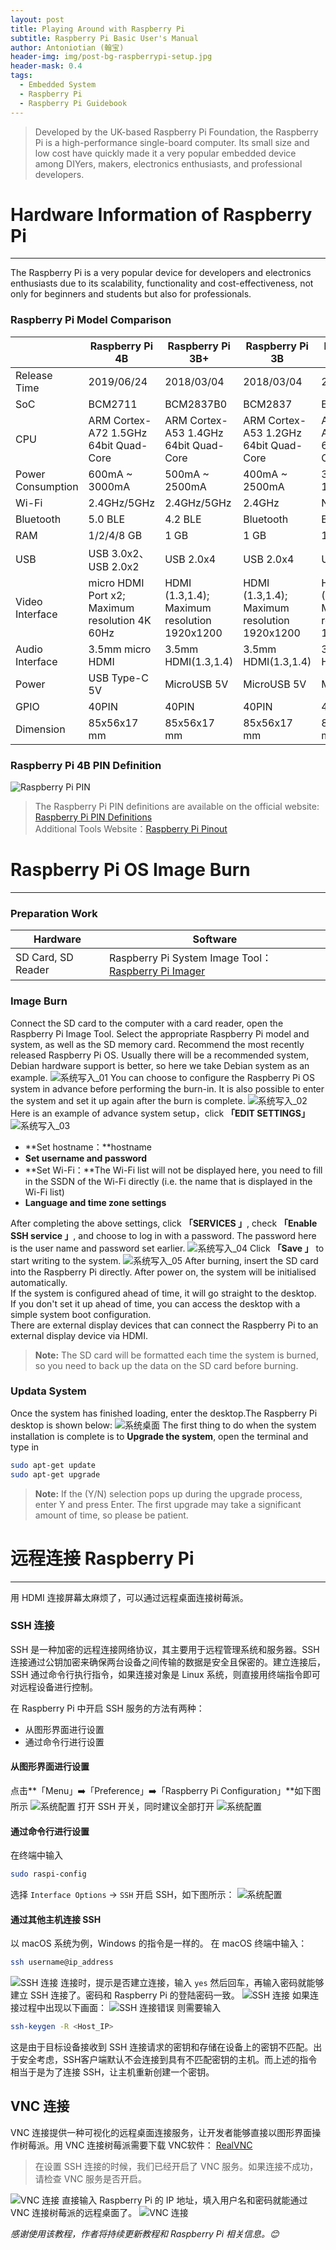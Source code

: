 ```yaml
---
layout: post
title: Playing Around with Raspberry Pi
subtitle: Raspberry Pi Basic User's Manual
author: Antoniotian (翰宝)
header-img: img/post-bg-raspberrypi-setup.jpg
header-mask: 0.4
tags:
  - Embedded System
  - Raspberry Pi
  - Raspberry Pi Guidebook
---
```


> Developed by the UK-based Raspberry Pi Foundation, the Raspberry Pi is a high-performance single-board computer. Its small size and low cost have quickly made it a very popular embedded device among DIYers, makers, electronics enthusiasts, and professional developers.

# Hardware Information of Raspberry Pi
---
The Raspberry Pi is a very popular device for developers and electronics enthusiasts due to its scalability, functionality and cost-effectiveness, not only for beginners and students but also for professionals.
### Raspberry Pi Model Comparison

|                   | Raspberry Pi 4B                                | Raspberry Pi 3B+                             | Raspberry Pi 3B                              | Raspberry Pi 2B                               |
| ----------------- | ---------------------------------------------- | -------------------------------------------- | -------------------------------------------- | --------------------------------------------- |
| Release Time      | 2019/06/24                                     | 2018/03/04                                   | 2018/03/04                                   | 2018/03/04                                    |
| SoC               | BCM2711                                        | BCM2837B0                                    | BCM2837                                      | BCM2836                                       |
| CPU               | ARM Cortex-A72 1.5GHz 64bit Quad-Core          | ARM Cortex-A53 1.4GHz 64bit Quad-Core        | ARM Cortex-A53 1.2GHz 64bit Quad-Core        | ARM Cortex-A7 900MHz 64bit Quad-Core          |
| Power Consumption | 600mA ~ 3000mA                                 | 500mA ~ 2500mA                               | 400mA ~ 2500mA                               | 350mA ~ 1800mA                                |
| Wi-Fi             | 2.4GHz/5GHz                                    | 2.4GHz/5GHz                                  | 2.4GHz                                       | N/A                                           |
| Bluetooth         | 5.0 BLE                                        | 4.2 BLE                                      | Bluetooth                                    | Bluetooth                                     |
| RAM               | 1/2/4/8 GB                                     | 1 GB                                         | 1 GB                                         | 1 GB                                          |
| USB               | USB 3.0x2、USB 2.0x2                            | USB 2.0x4                                    | USB 2.0x4                                    | USB 2.0X4                                     |
| Video Interface   | micro HDMI Port x2; Maximum resolution 4K 60Hz | HDMI (1.3,1.4); Maximum resolution 1920x1200 | HDMI (1.3,1.4); Maximum resolution 1920x1200 | HDMI (1.3,1.4) ; Maximum resolution 1920x1200 |
| Audio Interface   | 3.5mm micro HDMI                               | 3.5mm HDMI(1.3,1.4)                          | 3.5mm HDMI(1.3,1.4)                          | 3.5mm HDMI(1.3,1.4)                           |
| Power             | USB Type-C 5V                                  | MicroUSB 5V                                  | MicroUSB 5V                                  | MicroUSB 5V                                   |
| GPIO              | 40PIN                                          | 40PIN                                        | 40PIN                                        | 40PIN                                         |
| Dimension         | 85x56x17 mm                                    | 85x56x17 mm                                  | 85x56x17 mm                                  | 85x56x17 mm                                   |

### Raspberry Pi 4B PIN Definition
![Raspberry Pi PIN](/img/in-post-imag/post-inner-raspberry-pi-pin.png)
> The Raspberry Pi PIN definitions are available on the official website: [Raspberry Pi PIN Definitions](https://www.raspberrypi.com/documentation/computers/raspberry-pi.html)<br>
> Additional Tools Website：[Raspberry Pi Pinout](https://pinout.xyz) 

# Raspberry Pi OS Image Burn
---
### Preparation Work

| Hardware           | Software                                                                                    |
| ------------------ | ------------------------------------------------------------------------------------------- |
| SD Card, SD Reader | Raspberry Pi System Image Tool：[Raspberry Pi Imager](https://www.raspberrypi.com/software/) |

### Image Burn
Connect the SD card to the computer with a card reader, open the Raspberry Pi Image Tool. Select the appropriate Raspberry Pi model and system, as well as the SD memory card. Recommend the most recently released Raspberry Pi OS. Usually there will be a recommended system, Debian hardware support is better, so here we take Debian system as an example.
![系统写入_01](/img/in-post-imag/post-inner-raspberry-pi-imager-01.png)
You can choose to configure the Raspberry Pi OS system in advance before performing the burn-in. It is also possible to enter the system and set it up again after the burn is complete.
![系统写入_02](/img/in-post-imag/post-inner-raspberry-pi-imager-02.png)
Here is an example of advance system setup，click **「EDIT SETTINGS」**
![系统写入_03](/img/in-post-imag/post-inner-raspberry-pi-imager-03.png)
- **Set hostname：**hostname
- **Set username and password**
- **Set Wi-Fi：**The Wi-Fi list will not be displayed here, you need to fill in the SSDN of the Wi-Fi directly (i.e. the name that is displayed in the Wi-Fi list)
- **Language and time zone settings**

After completing the above settings, click **「SERVICES 」**, check **「Enable SSH service 」**, and choose to log in with a password. The password here is the user name and password set earlier.
![系统写入_04](/img/in-post-imag/post-inner-raspberry-pi-imager-04.png)
Click **「Save 」** to start writing to the system.
![系统写入_05](/img/in-post-imag/post-inner-raspberry-pi-imager-05.png)
After burning, insert the SD card into the Raspberry Pi directly. After power on, the system will be initialised automatically.<br>
If the system is configured ahead of time, it will go straight to the desktop.<br>
If you don't set it up ahead of time, you can access the desktop with a simple system boot configuration.<br>
There are external display devices that can connect the Raspberry Pi to an external display device via HDMI.
> **Note:** The SD card will be formatted each time the system is burned, so you need to back up the data on the SD card before burning.

### Updata System
Once the system has finished loading, enter the desktop.The Raspberry Pi desktop is shown below:
![系统桌面](/img/in-post-imag/post-inner-raspberry-pi-desktop.png)
The first thing to do when the system installation is complete is to **Upgrade the system**, open the terminal and type in
```bash
sudo apt-get update
sudo apt-get upgrade
```
> **Note:** If the (Y/N) selection pops up during the upgrade process, enter Y and press Enter. The first upgrade may take a significant amount of time, so please be patient.

# 远程连接 Raspberry Pi
---
用 HDMI 连接屏幕太麻烦了，可以通过远程桌面连接树莓派。
### SSH 连接
SSH 是一种加密的远程连接网络协议，其主要用于远程管理系统和服务器。SSH 连接通过公钥加密来确保两台设备之间传输的数据是安全且保密的。建立连接后，SSH 通过命令行执行指令，如果连接对象是 Linux 系统，则直接用终端指令即可对远程设备进行控制。

在 Raspberry Pi 中开启 SSH 服务的方法有两种：
- 从图形界面进行设置
- 通过命令行进行设置

#### 从图形界面进行设置
点击**「Menu」➡️「Preference」➡️「Raspberry Pi Configuration」**如下图所示
![系统配置](/img/in-post-imag/post-inner-raspberry-pi-config01.png)
打开 SSH 开关，同时建议全部打开
![系统配置](/img/in-post-imag/post-inner-raspberry-pi-config02.png)

#### 通过命令行进行设置
在终端中输入
```bash
sudo raspi-config
```
选择 `Interface Options` -> `SSH` 开启 SSH，如下图所示：
![系统配置](/img/in-post-imag/post-inner-raspberry-pi-config03.png)
#### 通过其他主机连接 SSH
以 macOS 系统为例，Windows 的指令是一样的。
在 macOS 终端中输入：
```bash
ssh username@ip_address
```
![SSH 连接](/img/in-post-imag/post-inner-raspberry-pi-ssh-01.png)
连接时，提示是否建立连接，输入 `yes` 然后回车，再输入密码就能够建立 SSH 连接了。密码和 Raspberry Pi 的登陆密码一致。
![SSH 连接](/img/in-post-imag/post-inner-raspberry-pi-ssh-02.png)
如果连接过程中出现以下画面：
![SSH 连接错误](/img/in-post-imag/post-inner-raspberry-pi-ssh-error.png)
则需要输入
```bash
ssh-keygen -R <Host_IP>
```
这是由于目标设备接收到 SSH 连接请求的密钥和存储在设备上的密钥不匹配。出于安全考虑，SSH客户端默认不会连接到具有不匹配密钥的主机。而上述的指令相当于是为了连接 SSH，让主机重新创建一个密钥。

## VNC 连接
VNC 连接提供一种可视化的远程桌面连接服务，让开发者能够直接以图形界面操作树莓派。用 VNC 连接树莓派需要下载 VNC软件：
[RealVNC](https://www.realvnc.com/en/connect/download/combined/)

> 在设置 SSH 连接的时候，我们已经开启了 VNC 服务。如果连接不成功，请检查 VNC 服务是否开启。

![VNC 连接](/img/in-post-imag/post-inner-raspberry-pi-vnc-01.png)
直接输入 Raspberry Pi 的 IP 地址，填入用户名和密码就能通过 VNC 连接树莓派的远程桌面了。
![VNC 连接](/img/in-post-imag/post-inner-raspberry-pi-vnc-02.png)

_感谢使用该教程，作者将持续更新教程和 Raspberry Pi 相关信息。😊_